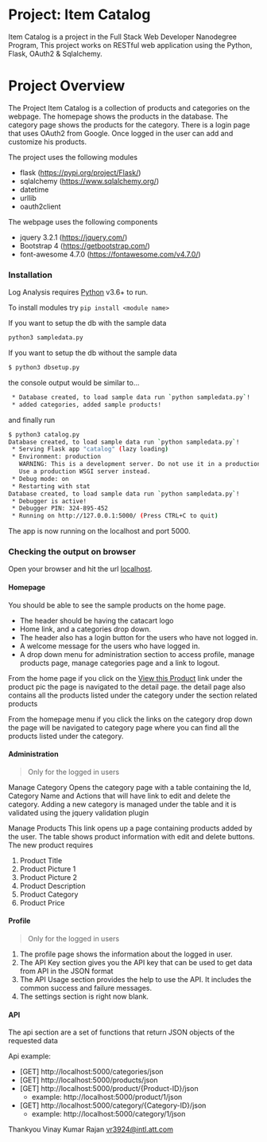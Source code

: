 
# Project: Item Catalog

 Item Catalog is a project in the Full Stack Web Developer Nanodegree Program, This project works on RESTful web application using the Python, Flask, OAuth2 & Sqlalchemy. 
 
# Project Overview
 The Project Item Catalog is a collection of products and categories on the webpage. The homepage shows the products in the database. The category page shows the products for the category.
 There is a login page that uses OAuth2 from Google. Once logged in the user can add and customize his products.

The project uses the following modules

  - flask (https://pypi.org/project/Flask/)
  - sqlalchemy (https://www.sqlalchemy.org/)
  - datetime
  - urllib
  - oauth2client

The webpage uses the following components
- jquery 3.2.1 (https://jquery.com/)
- Bootstrap 4 (https://getbootstrap.com/)
- font-awesome 4.7.0 (https://fontawesome.com/v4.7.0/)


### Installation

Log Analysis requires [Python](https://www.python.org/) v3.6+ to run.

To install modules try ```pip install <module name>```


If you want to setup the db with the sample data 

```sh
python3 sampledata.py
```

If you want to setup the db without the sample data 

```sh
$ python3 dbsetup.py
```

the console output would be similar to...

```sh
 * Database created, to load sample data run `python sampledata.py`!
 * added categories, added sample products!
```
and finally run 
```sh
$ python3 catalog.py
Database created, to load sample data run `python sampledata.py`!
 * Serving Flask app "catalog" (lazy loading)
 * Environment: production
   WARNING: This is a development server. Do not use it in a production deployment.
   Use a production WSGI server instead.
 * Debug mode: on
 * Restarting with stat
Database created, to load sample data run `python sampledata.py`!
 * Debugger is active!
 * Debugger PIN: 324-895-452
 * Running on http://127.0.0.1:5000/ (Press CTRL+C to quit)
```
The app is now running on the localhost and port 5000.

### Checking the output on browser

Open your  browser and hit the url [localhost](http://localhost:5000).

#### Homepage

You should be able to see the sample products on the home page. 
- The header should be having the catacart logo
- Home link, and a categories drop down.
- The header also has a login button for the users who have not logged in.
-  A welcome message   for the users who have logged in.
- A drop down menu for administration section to access profile, manage products page, manage categories page and a link to logout.

From the home page if you click on the [View this Product](http://localhost:5000/product-detail/Women%27s%20Plain%20Tshirt-4.html) link under the product pic the page is navigated to the detail page.
the detail page also contains all the products listed under the category under the section related products

From the homepage menu if you click the links on the category drop down the page will be navigated to  category page where you can find all the products listed under the category.

#### Administration 

> Only for the logged in users
 
Manage Category 
Opens the category page with a table containing the Id, Category Name and Actions that will have link to edit and delete the category.
Adding a new category is managed under the table and it is validated using the jquery validation plugin

Manage Products
This link opens up a page containing products added by the user. The table shows product information with edit and delete buttons. 
The new product requires
1. Product Title
2. Product Picture 1
3. Product Picture 2
4. Product Description
5. Product Category
6. Product Price


 
#### Profile
> Only for the logged in users

1. The profile page shows the information about the logged in user.
2. The API Key section gives you the API key that can be used to get data from  API in the JSON format
3. The  API Usage section provides the help to use the API. It includes the common success and failure messages.
4. The settings section is right now blank.

#### API
The api section are a set of functions that return JSON objects of the requested data

Api example:
- [GET] http://localhost:5000/categories/json
- [GET] http://localhost:5000/products/json
- [GET] http://localhost:5000/product/{Product-ID}/json 
    * example: http://localhost:5000/product/1/json
- [GET] http://localhost:5000/category/{Category-ID}/json 
    * example: http://localhost:5000/category/1/json
    
Thankyou
Vinay Kumar Rajan
vr3924@intl.att.com
